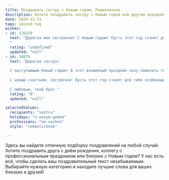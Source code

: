 ```yaml
---
title: Поздравить сестру с Новым годом. Романтичное
description: Хотите поздравить сестру с Новым годом или другим праздником? Наш ИИ создаст незабываемое поздравление, а вы обязательно выделитесь среди других.  
date: 2024-12-31
tags: second tag
wishes:
- id: 126329
  text: "Дорогая моя сестричка! С Новым годом! Пусть этот год станет для тебя настоящей сказкой, наполненной волшебством, любовью и счастьем.  Пусть все твои мечты сбудутся, а сердце всегда будет согрето теплом и нежностью.  Я люблю тебя и желаю тебе всего самого прекрасного!
  "
  rating: "undefined"
  updated: "null"
- id: 34876
  text: "Дорогая сестра!
  
  С наступающим Новым годом! В этот волшебный праздник хочу пожелать тебе, чтобы каждый миг твоей жизни был наполнен счастьем и любовью. Пусть новые горизонты открываются перед тобой, словно снежное утро, и за тобой пусть всегда идут лишь удача и радость. Пусть в твоем сердце царит тепло, как в уютном домике, где сверкают разноцветные огоньки.
  
  С новым счастьем, сестричка! Пусть этот год станет для тебя особенным, полным нежных моментов и романтичных встреч. Помни, что ты — свет в моей жизни, и я всегда готов поддержать тебя в любых начинаниях.
  
  С любовью, твой брат."
  rating: "0"
  updated: "null"

selectedValues:
  recipients: "sestru"
  holidays: "s-novym-godom"
  professions: "ne-vazhno"
  style: "romantichnoe"

---
```


Здесь вы найдете отличную подборку поздравлений на любой случай. 
Хотите поздравить друга с днём рождения, коллегу с профессиональным праздником или близких с Новым годом? У нас есть всё, чтобы сделать ваш поздравительный текст незабываемым. Выбирайте нужную категорию и находите лучшие слова для ваших близких и друзей!
